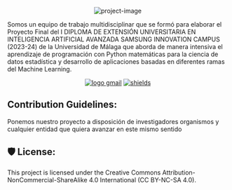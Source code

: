 <p align="center"><img src="https://plastiscan.org/static/imagenes/minervaLOGO.png" alt="project-image"></p>

<p id="description">Somos un equipo de trabajo multidisciplinar que se formó para elaborar el Proyecto Final del I DIPLOMA DE EXTENSIÓN UNIVERSITARIA EN INTELIGENCIA ARTIFICIAL AVANZADA SAMSUNG INNOVATION CAMPUS (2023-24) de la Universidad de Málaga que aborda de manera intensiva el aprendizaje de programación con Python matemáticas para la ciencia de datos estadística y desarrollo de aplicaciones basadas en diferentes ramas del Machine Learning.</p>

<p align="center"> 	<a href="mailto:plastiscania@gmail.com"><img src="https://img.shields.io/badge/Gmail-D14836?style=for-the-badge&logo=gmail&logoColor=white" alt="logo gmail"></a> <a href="www.plastiscan.org"><img src="https://img.shields.io/badge/PlastiscanWEB-3776AB?style=for-the-badge&amp;logo=python&amp;logoColor=white" alt="shields"></a></p>


<h2> Contribution Guidelines:</h2>

Ponemos nuestro proyecto a disposición de investigadores organismos y cualquier entidad que quiera avanzar en este mismo sentido

<h2>🛡️ License:</h2>

This project is licensed under the Creative Commons Attribution-NonCommercial-ShareAlike 4.0 International (CC BY-NC-SA 4.0).
